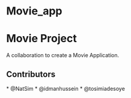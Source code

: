 # Movie_app

<h1>Movie Project</h1>

A collaboration to create a Movie Application.

<h2>Contributors</h2>
* @NatSim
* @idmanhussein
* @tosimiadesoye
